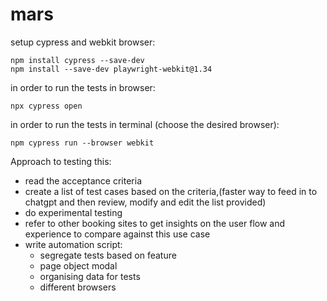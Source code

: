 # mars

setup cypress and webkit browser:

```
npm install cypress --save-dev
npm install --save-dev playwright-webkit@1.34 
```

in order to run the tests in browser:
```
npx cypress open
```

in order to run the tests in terminal (choose the desired browser):
```
npm cypress run --browser webkit
```

Approach to testing this:
- read the acceptance criteria
- create a list of test cases based on the criteria,(faster way to feed in to chatgpt and then review, modify and edit the list provided)
- do experimental testing 
- refer to other booking sites to get insights on the user flow and experience to compare against this use case
- write automation script:
    - segregate tests based on feature
    - page object modal
    - organising data for tests
    - different browsers

